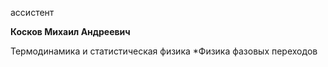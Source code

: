 ассистент



**Косков Михаил Андреевич**

Термодинамика и статистическая физика
	*Физика фазовых переходов